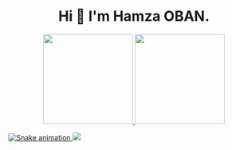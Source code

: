 <h1 align="center"> Hi 👋 I'm Hamza OBAN. </h1>

<div align="center">
<a href="https://github.com/Hamzall">  
<img height="180em" src="https://github-readme-stats.vercel.app/api?username=Hamzall&show_icons=true&theme=onedark&include_all_commits=true&count_private=true"/>  
<img height="180em" src="https://github-readme-stats.vercel.app/api/top-langs/?username=Hamzall&layout=compact&langs_count=7&theme=onedark"/>
</div>

![Snake animation](https://github.com/Hamzall/Hamzall/blob/output/github-contribution-grid-snake.svg)
  <a href="https://github.com/Hamzall">
  <img src="https://shields-io-visitor-counter.herokuapp.com/badge?page=Hamzall.Hamzall&style=for-the-badge">
<a>
